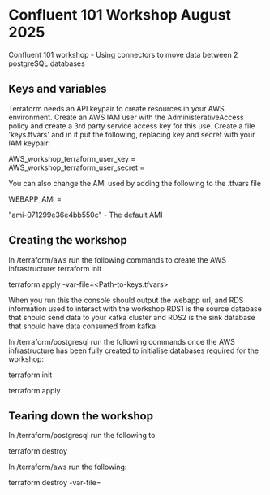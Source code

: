 # Confluent 101 Workshop August 2025
Confluent 101 workshop - Using connectors to move data between 2 postgreSQL databases

## Keys and variables

Terraform needs an API keypair to create resources in your AWS environment.
Create an AWS IAM user with the AdministerativeAccess policy and create a 3rd party service access key for this use.
Create a file 'keys.tfvars' and in it put the following, replacing key and secret with your IAM keypair:

AWS_workshop_terraform_user_key = <KEY>
AWS_workshop_terraform_user_secret = <SECRET>

You can also change the AMI used by adding the following to the .tfvars file

WEBAPP_AMI = <AMI> 

"ami-071299e36e4bb550c" - The default AMI


## Creating the workshop

In /terraform/aws run the following commands to create the AWS infrastructure:
terraform init

terraform apply -var-file=<Path-to-keys.tfvars>

When you run this the console should output the webapp url, and RDS information used to interact with the workshop
RDS1 is the source database that should send data to your kafka cluster and RDS2 is the sink database that should have data consumed from kafka


In /terraform/postgresql run the following commands once the AWS infrastructure has been fully created to initialise databases required for the workshop:

terraform init

terraform apply



## Tearing down the workshop

In /terraform/postgresql run the following to 

terraform destroy


In /terraform/aws run the following:

terraform destroy -var-file=<Path to keys.tfvars>